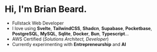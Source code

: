 # Hi, I'm Brian Beard.

- Fullstack Web Developer
- I love using __Svelte__, __TailwindCSS__, __Shadcn__, __Supabase__, __Pocketbase__, __PostgreSQL__, __MySQL__, __Sqlite__, __Docker__, __Bun__, __Typescript__...
- AWS Certified (_Solutions Architect, Developer_)
- Currently experimenting with __Entrepreneurship__ and __AI__
